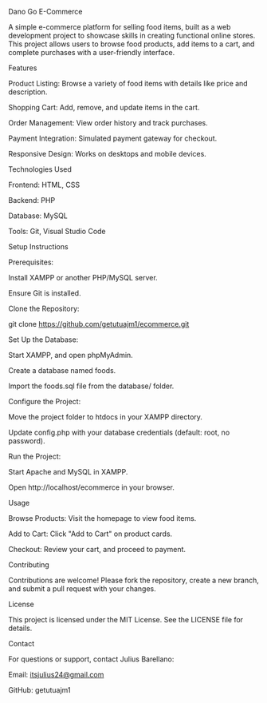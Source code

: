 Dano Go E-Commerce

A simple e-commerce platform for selling food items, built as a web development project to showcase skills in creating functional online stores. This project allows users to browse food products, add items to a cart, and complete purchases with a user-friendly interface.

Features





Product Listing: Browse a variety of food items with details like price and description.



Shopping Cart: Add, remove, and update items in the cart.



Order Management: View order history and track purchases.



Payment Integration: Simulated payment gateway for checkout.



Responsive Design: Works on desktops and mobile devices.

Technologies Used





Frontend: HTML, CSS



Backend: PHP



Database: MySQL



Tools: Git, Visual Studio Code

Setup Instructions





Prerequisites:





Install XAMPP or another PHP/MySQL server.



Ensure Git is installed.



Clone the Repository:

git clone https://github.com/getutuajm1/ecommerce.git



Set Up the Database:





Start XAMPP, and open phpMyAdmin.



Create a database named foods.



Import the foods.sql file from the database/ folder.



Configure the Project:





Move the project folder to htdocs in your XAMPP directory.



Update config.php with your database credentials (default: root, no password).



Run the Project:





Start Apache and MySQL in XAMPP.



Open http://localhost/ecommerce in your browser.

Usage





Browse Products: Visit the homepage to view food items.



Add to Cart: Click "Add to Cart" on product cards.



Checkout: Review your cart, and proceed to payment.



Contributing

Contributions are welcome! Please fork the repository, create a new branch, and submit a pull request with your changes.

License

This project is licensed under the MIT License. See the LICENSE file for details.

Contact

For questions or support, contact Julius Barellano:





Email: itsjulius24@gmail.com



GitHub: getutuajm1
